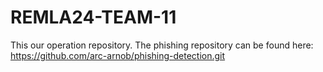 REMLA24-TEAM-11
==============================

This our operation repository. 
The phishing repository can be found here: https://github.com/arc-arnob/phishing-detection.git

